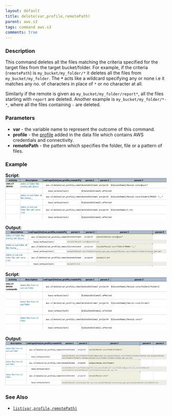 ```yaml
---
layout: default
title: delete(var,profile,remotePath)
parent: aws.s3
tags: command aws.s3
comments: true
---
```



### Description
This command deletes all the files matching the criteria specified for the target files from the target bucket/folder. 
For example, if the criteria (`remotePath`) is `my_bucket/my_folder/*` it deletes all the files from 
`my_bucket/my_folder`. The **`*`** acts like a wildcard specifying any or none i.e it matches any no. of characters 
in place of `*` or no character at all.

Similarly if the remote is given as `my_bucket/my_folder/report*`, all the files starting with `report` are deleted. 
Another example is `my_bucket/my_folder/*-*`, where all the files containing `-` are deleted. 


### Parameters
- **var** \- the variable name to represent the outcome of this command.
- **profile** \- the [profile](index#s3profile) added in the data file which contains AWS credentials and connectivity.
- **remotePath** \- the pattern which specifies the folder, file or a pattern of files.


### Example
**Script**:<br/>
![](image/delete_01.png)

**Output**:<br/>
![](image/delete_02.png)

**Script**:<br/>
![](image/delete_03.png)

**Output**:<br/>
![](image/delete_04.png)


### See Also
- [`list(var,profile,remotePath)`](list(var,profile,remotePath))
